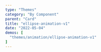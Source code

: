 ```yaml
---
type: "Themes"
category: "By Component"
parent: "Card"
title: "ellipse-animation-v1"
date: "2022-05-04"
demos: [
  "themes/animation/ellipse-animation-v1"
]
---
```

